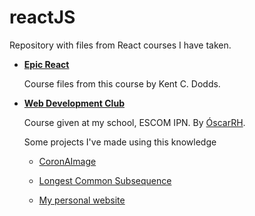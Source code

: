 # reactJS

  Repository with files from React courses I have taken.

- **[Epic React](https://epicreact.dev/)**
  
  Course files from this course by Kent C. Dodds.

- **[Web Development Club](https://www.facebook.com/DWESCOM)**

  Course given at my school, ESCOM IPN. By [ÓscarRH](https://github.com/SoyOscarRH).
  

  
    Some projects I've made using this knowledge
    
    * [CoronAImage](https://github.com/erickcm2k/coronaimage)

    * [Longest Common Subsequence](https://longest-common-subsequence.netlify.app/)
    
    * [My personal website](https://github.com/erickcm2k/newProjectPortfolio/tree/master/portfolio)


